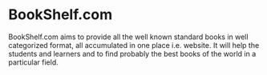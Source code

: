 # BookShelf.com
BookShelf.com aims to provide all the well known standard books in well categorized format, all accumulated in one place i.e. website. It will help the students and learners and to find probably the best books of the world in a particular field.
